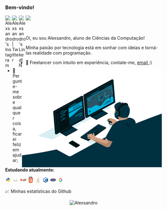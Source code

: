 ### Bem-vindo! 
<a href="https://www.instagram.com/alex_santoswz/">
  <img align="left" alt="Alexsandro's Instagram" width="22px" src="https://raw.githubusercontent.com/hussainweb/hussainweb/main/icons/instagram.png" />
</a>
<a href="https://twitter.com/Alexjesantoszw">
  <img align="left" alt="Alexsandro | Twitter" width="22px" src="https://raw.githubusercontent.com/peterthehan/peterthehan/master/assets/twitter.svg" />
</a>
<a href="https://www.linkedin.com/in/alexsandro-alexjesantos/">
  <img align="left" alt="Alexsandro's LinkedIN" width="22px" src="https://raw.githubusercontent.com/peterthehan/peterthehan/master/assets/linkedin.svg" />
</a>

![](https://visitor-badge.glitch.me/badge?page_id=AlexsandroSantosSilva/Alexsandro-Santos)

<br />

Oi, eu sou Alexsandro, aluno de Ciências da Computação!

Minha paixão por tecnologia está em sonhar com ideias e torná-las realidade com programação.

<img align="right" alt="GIF" src="https://github.com/AlexsandroSantosSilva/Alexsandro-Santos/blob/main/code.gif?raw=true" width="450" height="320" />

- 💼 Freelancer com intuito em experiência, contate-me, [ email ](mailto:alexjesantos@icloud.com) :)
- 💬 Pergunte-me sobre qualquer coisa, ficarei feliz em ajudar;

**Estudando atualmente:**  

<code><img height="20" src="https://raw.githubusercontent.com/github/explore/80688e429a7d4ef2fca1e82350fe8e3517d3494d/topics/python/python.png"></code>
<code><img height="20" src="https://raw.githubusercontent.com/github/explore/80688e429a7d4ef2fca1e82350fe8e3517d3494d/topics/mysql/mysql.png"></code>
<code><img height="20" src="https://raw.githubusercontent.com/github/explore/80688e429a7d4ef2fca1e82350fe8e3517d3494d/topics/git/git.png"></code>
<code><img height="20" src="https://raw.githubusercontent.com/github/explore/80688e429a7d4ef2fca1e82350fe8e3517d3494d/topics/html/html.png"></code>
<code><img height="20" src="https://raw.githubusercontent.com/github/explore/5b3600551e122a3277c2c5368af2ad5725ffa9a1/topics/java/java.png"></code>
<code><img height="20" src="https://raw.githubusercontent.com/github/explore/f3e22f0dca2be955676bc70d6214b95b13354ee8/topics/c/c.png"></code>
<code><img height="20" src="https://raw.githubusercontent.com/github/explore/ccc16358ac4530c6a69b1b80c7223cd2744dea83/topics/php/php.png"></code>
<code><img height="20" src="https://raw.githubusercontent.com/github/explore/80688e429a7d4ef2fca1e82350fe8e3517d3494d/topics/google/google.png"></code>


📈 Minhas estatísticas do Github
<p align="center"> <img src="https://github-readme-stats.vercel.app/api?username=AlexsandroSantosSilva&show_icons=true&theme=gotham" alt="Alexsandro" />
